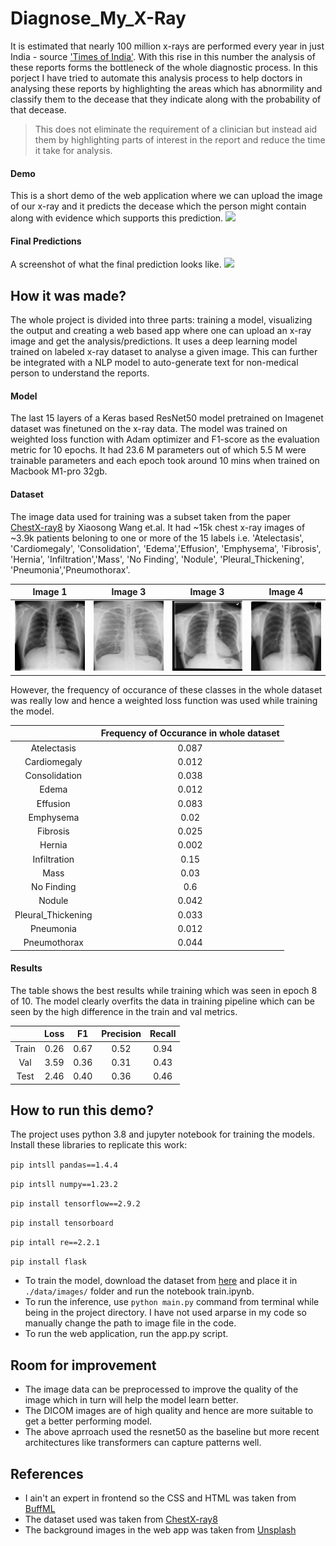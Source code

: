 # Diagnose_My_X-Ray

It is estimated that nearly 100 million x-rays are performed every year in just India - source ['Times of India'](http://timesofindia.indiatimes.com/articleshow/4262527.cms?utm_source=contentofinterest&utm_medium=text&utm_campaign=cppst). With this rise in this number the analysis of these reports forms the bottleneck of the whole diagnostic process. In this porject I have tried to automate this analysis process to help  doctors in analysing these reports by highlighting the areas which has abnormility and classify them to the decease that they indicate along with the probability of that decease.

>This does not eliminate the requirement of a clinician but instead aid them by highlighting parts of interest in the report and reduce the time it take for analysis.

#### Demo

This is a short demo of the web application where we can upload the image of our x-ray and it predicts the decease which the person might contain along with evidence which supports this prediction.
![](https://github.com/Ayush-Mi/Diagnose_My_X-Ray/blob/main/static/for_readme/final_diagnosis.gif)

#### Final Predictions

A screenshot of what the final prediction looks like.
![](https://github.com/Ayush-Mi/Diagnose_My_X-Ray/blob/main/static/for_readme/prediction.png)

## How it was made?

The whole project is divided into three parts: training a model, visualizing the output and creating a web based app where one can upload an x-ray image and get the analysis/predictions. It uses a deep learning model trained on labeled x-ray dataset to analyse a given image. This can further be integrated with a NLP model to auto-generate text for non-medical person to understand the reports.

#### Model
The last 15 layers of a Keras based ResNet50 model pretrained on Imagenet dataset was finetuned on the x-ray data. The model was trained on weighted loss function with Adam optimizer and F1-score as the evaluation metric for 10 epochs. It had 23.6 M parameters out of which 5.5 M were trainable parameters and each epoch took around 10 mins when trained on Macbook M1-pro 32gb.

#### Dataset
The image data used for training was a subset taken from the paper [ChestX-ray8](https://arxiv.org/abs/1705.02315) by Xiaosong Wang et.al. It had ~15k chest x-ray images of ~3.9k patients beloning to one or more of the 15 labels i.e. 'Atelectasis', 'Cardiomegaly', 'Consolidation', 'Edema','Effusion', 'Emphysema', 'Fibrosis', 'Hernia', 'Infiltration','Mass', 'No Finding', 'Nodule', 'Pleural_Thickening', 'Pneumonia','Pneumothorax'.

| Image 1 | Image 3 | Image 3 | Image 4 |
|:---:|:---:|:---:|:---:|
| ![](https://github.com/Ayush-Mi/Diagnose_My_X-Ray/blob/main/static/for_readme/p1.png) | ![](https://github.com/Ayush-Mi/Diagnose_My_X-Ray/blob/main/static/for_readme/p2.png) | ![](https://github.com/Ayush-Mi/Diagnose_My_X-Ray/blob/main/static/for_readme/p3.png) | ![](https://github.com/Ayush-Mi/Diagnose_My_X-Ray/blob/main/static/for_readme/p4.png) 


However, the frequency of occurance of these classes in the whole dataset was really low and hence a weighted loss function was used while training the model.

| | Frequency of Occurance in whole dataset |
|:---:|:---:|
| Atelectasis | 0.087
| Cardiomegaly | 0.012
| Consolidation | 0.038
| Edema | 0.012
| Effusion | 0.083
| Emphysema | 0.02
| Fibrosis | 0.025
| Hernia | 0.002
| Infiltration | 0.15
| Mass | 0.03
| No Finding | 0.6
| Nodule | 0.042
| Pleural_Thickening | 0.033
| Pneumonia | 0.012
| Pneumothorax | 0.044

#### Results

The table shows the best results while training which was seen in epoch 8 of 10. The model clearly overfits the data in training pipeline which can be seen by the high difference in the train and val metrics.

| | Loss | F1 | Precision | Recall |
|:---:|:---:|:---:|:---:|:---:|
| Train | 0.26 | 0.67 | 0.52 | 0.94 |
| Val | 3.59 | 0.36 | 0.31 | 0.43 |
| Test | 2.46 | 0.40 | 0.36 | 0.46 |


## How to run this demo?
The project uses python 3.8 and jupyter notebook for training the models.
Install these libraries to replicate this work:

`pip intsll pandas==1.4.4`

`pip intsll numpy==1.23.2`

`pip install tensorflow==2.9.2`

`pip install tensorboard`

`pip intall re==2.2.1`

`pip install flask`

- To train the model, download the dataset from [here](https://nihcc.app.box.com/v/ChestXray-NIHCC) and place it in `./data/images/` folder and run the notebook train.ipynb.
- To run the inference, use `python main.py` command from terminal while being in the project directory. I have not used arparse in my code so manually change the path to image file in the code.
- To run the web application, run the app.py script.

## Room for improvement

- The image data can be preprocessed to improve the quality of the image which in turn will help the model learn better.
- The DICOM images are of high quality and hence are more suitable to get a better performing model.
- The above aprroach used the resnet50 as the baseline but more recent architectures like transformers can capture patterns well.

## References
- I ain't an expert in frontend so the CSS and HTML was taken from [BuffML](https://buffml.com/multi-class-image-classification-flask-app-complete-project/)
- The dataset used was taken from [ChestX-ray8](https://arxiv.org/abs/1705.02315)
- The background images in the web app was taken from [Unsplash](https://unsplash.com/s/photos/)
